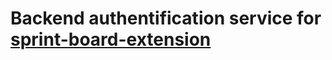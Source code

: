 # Backend authentification service for [sprint-board-extension](https://github.com/nerijusdu/sprint-board-extension)